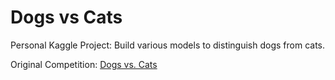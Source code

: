 # Dogs vs Cats
Personal Kaggle Project: Build various models to distinguish dogs from cats.

Original Competition: [Dogs vs. Cats](https://www.kaggle.com/c/dogs-vs-cats/)

